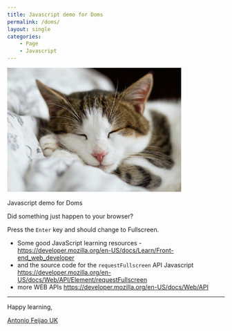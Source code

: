 ```yaml
---
title: Javascript demo for Doms
permalink: /doms/
layout: single
categories:
    - Page
    - Javascript
---
```


<div id="main_frame"></div>


<div>
    <img id="image" src="/assets/images/alexandru-zdrobau-_STvosrG-pw-unsplash-small.jpg" alt="Don' wake up the cat!" width="80%" height="80%">
</div>

Javascript demo for Doms

Did something just happen to your browser?

Press the `Enter` key and should change to Fullscreen.

* Some good JavaScript learning resources - <https://developer.mozilla.org/en-US/docs/Learn/Front-end_web_developer>
* and the source code for the `requestFullscreen` API Javascript <https://developer.mozilla.org/en-US/docs/Web/API/Element/requestFullscreen>
* more WEB APIs <https://developer.mozilla.org/en-US/docs/Web/API>

---

Happy learning,

[Antonio Feijao UK](https://www.antoniofeijao.com/)

<script src="/assets/js/demo-for-doms.js"></script>
